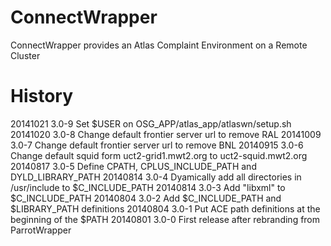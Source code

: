 ConnectWrapper
=============

ConnectWrapper provides an Atlas Complaint Environment on a Remote Cluster


History
=======
20141021  3.0-9  Set $USER on OSG_APP/atlas_app/atlaswn/setup.sh
20141020  3.0-8  Change default frontier server url to remove RAL
20141009  3.0-7	 Change default frontier server url to remove BNL
20140915  3.0-6	 Change default squid form uct2-grid1.mwt2.org to uct2-squid.mwt2.org
20140817  3.0-5	 Define CPATH, CPLUS_INCLUDE_PATH and DYLD_LIBRARY_PATH
20140814  3.0-4	 Dyamically add all directories in /usr/include to $C_INCLUDE_PATH
20140814  3.0-3	 Add "libxml" to $C_INCLUDE_PATH
20140804  3.0-2	 Add $C_INCLUDE_PATH and $LIBRARY_PATH definitions
20140804  3.0-1	 Put ACE path definitions at the beginning of the $PATH
20140801  3.0-0	 First release after rebranding from ParrotWrapper
